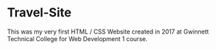 # Travel-Site
This was my very first HTML / CSS Website created in 2017 at Gwinnett Technical College for Web Development 1 course.
